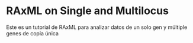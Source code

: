# RAxML on Single and Multilocus

Este es un tutorial de RAxML para analizar datos de un solo gen y múltiple genes de copia única
